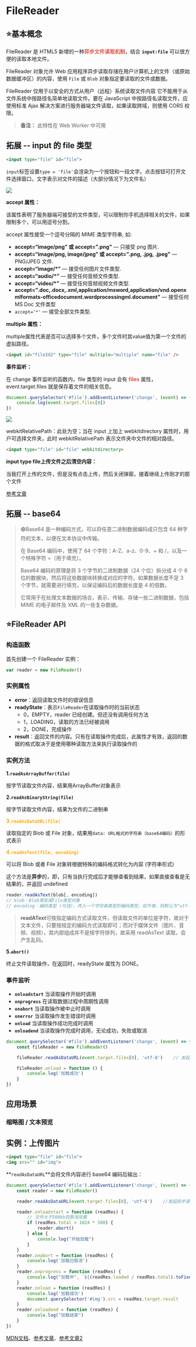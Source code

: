 # FileReader

## :star:基本概念

FileReader 是 HTML5 新增的一种<strong style="color:#DD5145">异步文件读取机制</strong>，结合 **`input:file`** 可以很方便的读取本地文件。

FileReader 对象允许 Web 应用程序异步读取存储在用户计算机上的文件（或原始数据缓冲区）的内容，使用 `File` 或 `Blob` 对象指定要读取的文件或数据。

FileReader 仅用于以安全的方式从用户（远程）系统读取文件内容 它不能用于从文件系统中按路径名简单地读取文件。要在 JavaScript 中按路径名读取文件，应使用标准 Ajax 解决方案进行服务器端文件读取，如果读取跨域，则使用 CORS 权限。

> **备注：** 此特性在 Web Worker 中可用

## 拓展 -- input 的 file 类型

```html
<input type="file" id="file">
```

`input`标签设置`type = 'file'`会渲染为一个按钮和一段文字。点击按钮可打开文件选择窗口，文字表示对文件的描述（大部分情况下为文件名）

![](FileReader.assets/image-20230618173049567.png)

**accept 属性：**

该属性表明了服务器端可接受的文件类型，可以限制你手机选择相关的文件，如果限制多个，可以用逗号分割。

accept 属性接受一个逗号分隔的 MIME 类型字符串, 如:

- **accept=“image/png” 或 accept=".png"** — 只接受 png 图片.
- **accept=“image/png, image/jpeg” 或 accept=".png, .jpg, .jpeg"** — PNG/JPEG 文件.
- **accept=“image/\*”** — 接受任何图片文件类型.
- **accept=“audio/\*”** — 接受任何音频文件类型.
- **accept=“video/\*”** — 接受任何音频视频文件类型.
- **accept=".doc,.docx,.xml,application/msword,application/vnd.openxmlformats-officedocument.wordprocessingml.document"** — 接受任何 MS Doc 文件类型
- `accept='*'` — 接受全部文件类型.



**multiple 属性：**

multiple属性代表是否可以选择多个文件，多个文件时其value值为第一个文件的虚拟路径。

```html
<input id="fileId2" type="file" multiple="multiple" name="file" />
```

**事件监听：**

在 change 事件监听的函数内，file 类型的 input 会有 <strong style="color:#DD5145">files</strong> 属性，event.target.files 就是保存着文件的相关信息。

```js
document.querySelector('#file').addEventListener('change', (event) => {
    console.log(event.target.files[0])    
})
```

![](FileReader.assets/image-20230618173748121.png)

webkitRelativePath：此处为空；当在 input 上加上 webkitdirectory 属性时，用户可选择文件夹，此时 webkitRelativePath 表示文件夹中文件的相对路径。

```html
<input type="file" id="file" webkitdirectory>
```

**input type file上传文件之后清空内容：**

当我打开上传的文件，但是没有点击上传，然后关闭弹窗，接着继续上传刚才的那个文件





[参考文章](https://blog.csdn.net/AC_Surprise/article/details/120060116)

## 拓展 -- base64

> 🟢Base64 是一种编码方式，可以将任意二进制数据编码成只包含 64 种字符的文本，以便在文本协议中传输。
>
> 在 Base64 编码中，使用了 64 个字符：A-Z、a-z、0-9、+ 和 /，以及一个特殊字符 =（用于填充）。 
>
> Base64 编码的原理是将 3 个字节的二进制数据（24 个位）拆分成 4 个 6 位的数据块，然后将这些数据块转换成对应的字符。如果数据长度不足 3 个字节，就需要进行填充，以保证编码后的数据长度是 4 的倍数。
>
> 它常用于在处理文本数据的场合，表示、传输、存储一些二进制数据，包括 MIME 的电子邮件及 XML 的一些复杂数据。



## :star:FileReader API

### 构造函数

首先创建一个 FileReader 实例：

```javascript
var reader = new FileReader()
```

### 实例属性

- **error**：返回读取文件时的错误信息
- **readyState**：表示`FileReader`在读取操作时的当前状态
  - 0，EMPTY，reader 已经创建。但还没有调用任何方法
  - 1，LOADING，读取的方法已经被调用
  - 2，DONE，完成操作
- **result**：返回文件的内容。只有在读取操作完成后，此属性才有效，返回的数据的格式取决于是使用哪种读取方法来执行读取操作的

### 实例方法

**1.`readAsArrayBuffer(file)`**

按字节读取文件内容，结果用ArrayBuffer对象表示

**2.`readAsBinaryString(file)`**

按字节读取文件内容，结果为文件的二进制串

<strong style="color:orange">3.`readAsDataURL(file)`</strong>

读取指定的 Blob 或 File 对象，结果用`data: URL格式的字符串（base64编码）`的形式表示

<strong style="color:orange">4.`readAsText(file, encoding)`</strong>

可以将 Blob 或者 File 对象转根据特殊的编码格式转化为内容 (字符串形式)

这个方法是**异步**的，即，只有当执行完成后才能够查看到结果，如果直接查看是无结果的，并返回 undefined

```js
reader.readAsText(blob[, encoding])
// blob：Blob类型或File类型对象
// encoding：编码类型 (可选)，传入一个字符串类型的编码类型，如不填，则默认为“utf-8”类型
```

> **readAText**可按指定编码方式读取文件，但读取文件的单位是字符，故对于文本文件，只要按规定的编码方式读取即可；而对于媒体文件（图片、音频、视频），其内部组成并不是按字符排列，故采用 readAsText 读取，会产生乱码。

**5.`abort()`**

终止文件读取操作，在返回时，readyState 属性为 DONE。

### 事件监听

- **`onloadstart`** 当读取操作开始时调用
- **`onprogress`** 在读取数据过程中周期性调用
- **`onabort`** 当读取操作被中止时调用
- **`onerror`** 当读取操作发生错误时调用
- **`onload`** 当读取操作成功完成时调用
- **`onloadend`** 当读取操作完成时调用，无论成功，失败或取消

```js
document.querySelector('#file').addEventListener('change', (event) => {
    const fileReader = new FileReader()

    fileReader.readAsDataURL(event.target.files[0], 'utf-8')	// 发起异步请求

    fileReader.onload = function () {
        console.log('加载成功')
    }
})
```



## 应用场景

### 缩略图 / 文本预览





## 实例：上传图片

```html
<input type="file" id="file">
<img src="" id="img">
```

**`readAsDataURL`**会将文件内容进行 base64 编码后输出：

```js
document.querySelector('#file').addEventListener('change', (event) => {
    const reader = new FileReader()

    reader.readAsDataURL(event.target.files[0], 'utf-8')	//发起异步请求

    reader.onloadstart = function (readRes) {
        // 文件大于500kb则取消加载
        if (readRes.total > 1024 * 500) {
            reader.abort()
        } else {
            console.log("开始加载")
        }
    }
    reader.onabort = function (readRes) {
        console.log('加载已取消')
    }
    reader.onprogress = function (readRes) {
        console.log("加载中", `${(readRes.loaded / readRes.total).toFixed(2) * 100}/100`)
    }
    reader.onload = function (readRes) {
        console.log('加载成功')
        document.querySelector('#img').src = readRes.target.result
    }
    reader.onloadend = function (readRes) {
        console.log("加载结束")
    }
})
```



[MDN文档](https://developer.mozilla.org/zh-CN/docs/Web/API/FileReader)、[参考文章](https://blog.csdn.net/weixin_44116302/article/details/91554835)、[参考文章2](https://devpress.csdn.net/viewdesign/64094e44986c660f3cf91cba.html)